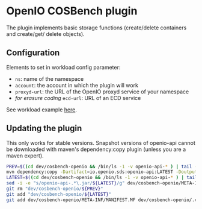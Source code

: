 # OpenIO COSBench plugin

The plugin implements basic storage functions (create/delete containers and create/get/ delete objects).

## Configuration

Elements to set in workload config parameter:

* `ns`: name of the namespace
* `account`: the account in which the plugin will work
* `proxyd-url`: the URL of the OpenIO proxyd service of your namespace
* *for erasure coding* `ecd-url`: URL of an ECD service

See workload example [here](../../release/conf/openio-config-sample.xml).


## Updating the plugin

This only works for stable versions. Snapshot versions of openio-api cannot be
downloaded with maven's dependency:copy plugin (unless you are a maven expert).

```bash
PREV=$((cd dev/cosbench-openio && /bin/ls -1 -v openio-api-* ) | tail -n 1)
mvn dependency:copy -Dartifact=io.openio.sds:openio-api:LATEST -DoutputDirectory=dev/cosbench-openio/
LATEST=$((cd dev/cosbench-openio && /bin/ls -1 -v openio-api-* ) | tail -n 1)
sed -i -e "s/openio-api-.*\.jar/${LATEST}/g" dev/cosbench-openio/META-INF/MANIFEST.MF dev/cosbench-openio/.classpath dev/cosbench-openio/build.properties
git rm "dev/cosbench-openio/${PREV}"
git add "dev/cosbench-openio/${LATEST}"
git add dev/cosbench-openio/META-INF/MANIFEST.MF dev/cosbench-openio/.classpath dev/cosbench-openio/build.properties
```
